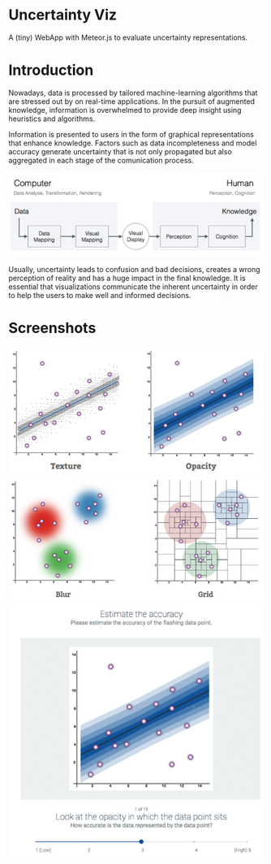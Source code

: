 # Uncertainty Viz

A (tiny) WebApp with Meteor.js to evaluate uncertainty representations.

# Introduction

Nowadays, data is processed by tailored machine-learning algorithms that are stressed out by on real-time applications. In the pursuit of augmented knowledge, information is overwhelmed to provide deep insight using heuristics and algorithms.  

Information is presented to users in the form of graphical representations that enhance knowledge. Factors such as data incompleteness and model accuracy generate uncertainty that is not only propagated but also aggregated in each stage of the comunication process. 

<img src="public/sc1.png" />

Usually, uncertainty leads to confusion and bad decisions, creates a wrong perception of reality and has a huge impact in the final knowledge. It is essential that visualizations communicate the inherent uncertainty in order to help the users to make well and informed decisions.

# Screenshots

<img src="public/sc2.png" />
<img src="public/sc3.png" />
<img src="public/sc4.png" />
